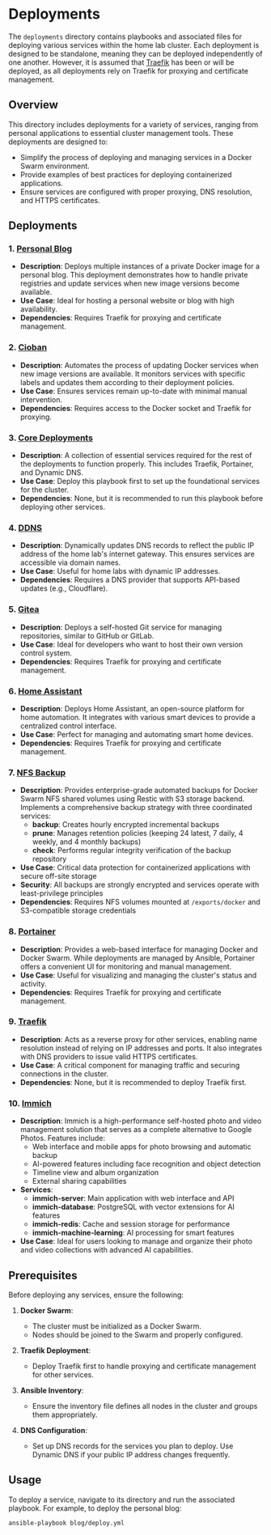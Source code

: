# Deployments

The `deployments` directory contains playbooks and associated files for deploying various services within the home lab cluster. Each deployment is designed to be standalone, meaning they can be deployed independently of one another. However, it is assumed that [Traefik](traefik/README.md) has been or will be deployed, as all deployments rely on Traefik for proxying and certificate management.

## Overview

This directory includes deployments for a variety of services, ranging from personal applications to essential cluster management tools. These deployments are designed to:
- Simplify the process of deploying and managing services in a Docker Swarm environment.
- Provide examples of best practices for deploying containerized applications.
- Ensure services are configured with proper proxying, DNS resolution, and HTTPS certificates.

## Deployments

### 1. [Personal Blog](blog/README.md)
- **Description**: Deploys multiple instances of a private Docker image for a personal blog. This deployment demonstrates how to handle private registries and update services when new image versions become available.
- **Use Case**: Ideal for hosting a personal website or blog with high availability.
- **Dependencies**: Requires Traefik for proxying and certificate management.

### 2. [Cioban](cioban/README.md)
- **Description**: Automates the process of updating Docker services when new image versions are available. It monitors services with specific labels and updates them according to their deployment policies.
- **Use Case**: Ensures services remain up-to-date with minimal manual intervention.
- **Dependencies**: Requires access to the Docker socket and Traefik for proxying.

### 3. [Core Deployments](core-deployments/README.md)
- **Description**: A collection of essential services required for the rest of the deployments to function properly. This includes Traefik, Portainer, and Dynamic DNS.
- **Use Case**: Deploy this playbook first to set up the foundational services for the cluster.
- **Dependencies**: None, but it is recommended to run this playbook before deploying other services.

### 4. [DDNS](ddns/README.md)
- **Description**: Dynamically updates DNS records to reflect the public IP address of the home lab's internet gateway. This ensures services are accessible via domain names.
- **Use Case**: Useful for home labs with dynamic IP addresses.
- **Dependencies**: Requires a DNS provider that supports API-based updates (e.g., Cloudflare).

### 5. [Gitea](gitea/README.md)
- **Description**: Deploys a self-hosted Git service for managing repositories, similar to GitHub or GitLab.
- **Use Case**: Ideal for developers who want to host their own version control system.
- **Dependencies**: Requires Traefik for proxying and certificate management.

### 6. [Home Assistant](home-assistant/README.md)
- **Description**: Deploys Home Assistant, an open-source platform for home automation. It integrates with various smart devices to provide a centralized control interface.
- **Use Case**: Perfect for managing and automating smart home devices.
- **Dependencies**: Requires Traefik for proxying and certificate management.

### 7. [NFS Backup](nfs_backup/README.md)
- **Description**: Provides enterprise-grade automated backups for Docker Swarm NFS shared volumes using Restic with S3 storage backend. Implements a comprehensive backup strategy with three coordinated services:
  - **backup**: Creates hourly encrypted incremental backups
  - **prune**: Manages retention policies (keeping 24 latest, 7 daily, 4 weekly, and 4 monthly backups)
  - **check**: Performs regular integrity verification of the backup repository
- **Use Case**: Critical data protection for containerized applications with secure off-site storage
- **Security**: All backups are strongly encrypted and services operate with least-privilege principles
- **Dependencies**: Requires NFS volumes mounted at `/exports/docker` and S3-compatible storage credentials

### 8. [Portainer](portainer/README.md)
- **Description**: Provides a web-based interface for managing Docker and Docker Swarm. While deployments are managed by Ansible, Portainer offers a convenient UI for monitoring and manual management.
- **Use Case**: Useful for visualizing and managing the cluster's status and activity.
- **Dependencies**: Requires Traefik for proxying and certificate management.

### 9. [Traefik](traefik/README.md)
- **Description**: Acts as a reverse proxy for other services, enabling name resolution instead of relying on IP addresses and ports. It also integrates with DNS providers to issue valid HTTPS certificates.
- **Use Case**: A critical component for managing traffic and securing connections in the cluster.
- **Dependencies**: None, but it is recommended to deploy Traefik first.

### 10. [Immich](immich/README.md)
- **Description**: Immich is a high-performance self-hosted photo and video management solution that serves as a complete alternative to Google Photos. Features include:
  - Web interface and mobile apps for photo browsing and automatic backup
  - AI-powered features including face recognition and object detection
  - Timeline view and album organization
  - External sharing capabilities
- **Services**:
  - **immich-server**: Main application with web interface and API
  - **immich-database**: PostgreSQL with vector extensions for AI features
  - **immich-redis**: Cache and session storage for performance
  - **immich-machine-learning**: AI processing for smart features
- **Use Case**: Ideal for users looking to manage and organize their photo and video collections with advanced AI capabilities.
## Prerequisites

Before deploying any services, ensure the following:
1. **Docker Swarm**:
   - The cluster must be initialized as a Docker Swarm.
   - Nodes should be joined to the Swarm and properly configured.

2. **Traefik Deployment**:
   - Deploy Traefik first to handle proxying and certificate management for other services.

3. **Ansible Inventory**:
   - Ensure the inventory file defines all nodes in the cluster and groups them appropriately.

4. **DNS Configuration**:
   - Set up DNS records for the services you plan to deploy. Use Dynamic DNS if your public IP address changes frequently.

## Usage

To deploy a service, navigate to its directory and run the associated playbook. For example, to deploy the personal blog:

```bash
ansible-playbook blog/deploy.yml 
```